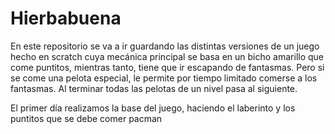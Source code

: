 # Hierbabuena
En este repositorio se va a ir guardando las distintas versiones de un juego hecho en scratch cuya mecánica principal se basa en un bicho amarillo que come puntitos, mientras tanto, tiene que ir escapando de fantasmas. Pero si se come una pelota especial, le permite por tiempo limitado comerse a los fantasmas. Al terminar todas las pelotas de un nivel pasa al siguiente.

El primer día realizamos la base del juego, haciendo el laberinto y los puntitos que se debe comer pacman 
